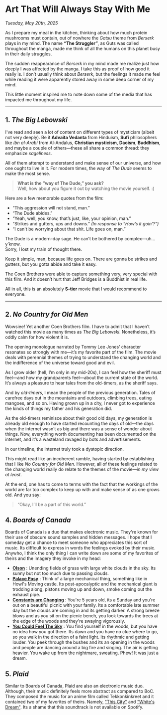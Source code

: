 # Art That Will Always Stay With Me

*Tuesday, May 20th, 2025*

As I prepare my meal in the kitchen, thinking about how much protein mushrooms must contain, out of nowhere the *Gatsu* theme from *Berserk* plays in my mind. The name **“The Struggler”**, as Guts was called throughout the manga, made me think of all the humans on this planet busy in their daily struggles.

The sudden reappearance of *Berserk* in my mind made me realize just how deeply I was affected by the manga. I take this as proof of how good it really is. I don’t usually think about *Berserk*, but the feelings it made me feel while reading it were apparently stored away in some deep corner of my mind.

This little moment inspired me to note down some of the media that has impacted me throughout my life.

---

## 1. *The Big Lebowski*

I've read and seen a lot of content on different types of mysticism (albeit not very deeply). Be it **Advaita Vedanta** from Hinduism, **Sufi** philosophers like *Ibn al-Arabi* from Al-Andalus, **Christian mysticism**, **Daoism**, **Buddhism**, and maybe a couple of others—these all share a common thread: they emphasize *sageliness*.

All of them attempt to understand and make sense of our universe, and how one ought to live in it. For modern times, the way of *The Dude* seems to make the most sense.

> **What is the “way of The Dude,” you ask?**  
> Well, how about you figure it out by watching the movie yourself. :)

Here are a few memorable quotes from the film:

- “This aggression will not stand, man.”
- “The Dude abides.”
- “Yeah, well, you know, that’s just, like, your opinion, man.”
- “Strikes and gutters, ups and downs.” *(In response to “How’s it goin’?”)*
- “I can't be worrying about that shit. Life goes on, man.”

The Dude is a modern-day sage. He can’t be bothered by complex—uh… y’know.  
Sorry, I lost my train of thought there.  

Keep it simple, man, because life goes on. There are gonna be strikes and gutters, but you gotta abide and take it easy.

The Coen Brothers were able to capture something very, very special with this film. And it doesn’t hurt that Jeff Bridges is a Buddhist in real life.

All in all, this is an absolutely **S-tier** movie that I would recommend to everyone.

---

## 2. *No Country for Old Men*

Wowsiee! Yet another Coen Brothers film. I have to admit that I haven’t watched this movie as many times as *The Big Lebowski*. Nonetheless, it’s oddly calm for how violent it is.

The opening monologue narrated by Tommy Lee Jones’ character resonates so strongly with me—it’s my favorite part of the film. The movie deals with perennial themes of trying to understand the changing world and the indifference of the universe toward good and evil.

As I grow older (hell, I’m only in my mid-20s), I can feel how the sheriff must feel—and how my grandparents feel—about the current state of the world. It’s always a pleasure to hear tales from the old-timers, as the sheriff says.

And by *old-timers*, I mean the people of the previous generation. Tales of carefree days out in the mountains and outdoors, climbing trees, eating mangoes, and so on. Having grown up in a city, I never got to experience the kinds of things my father and his generation did.

As the old-timers reminisce about their good old days, my generation is already old enough to have started recounting the days of old—the days when the internet wasn’t as big and there was a sense of wonder about things. Now, everything worth documenting has been documented on the internet, and it’s a wasteland ravaged by bots and advertisements.

In our timeline, the internet truly took a dystopic direction.

This might read like an incoherent ramble, having started by establishing that I like *No Country for Old Men*. However, all of these feelings related to the changing world really do relate to the themes of the movie—*in my view at least*.

At the end, one has to come to terms with the fact that the workings of the world are far too complex to keep up with and make sense of as one grows old. And you say:

> “Okay, I’ll be a part of this world.”

## 4. *Boards of Canada* 

Boards of Canada is a duo that makes electronic music. They're known for their use of obscure sound samples and hidden messages. I hope that I someday get a chance to meet someone who appreciates this sort of music. Its difficult to express in words the feelings evoked by their music. Anywho, I think the only thing I can write down are some of my favorites of theirs and the imagery they invoke in my head: 

- [**Olson**](https://www.youtube.com/watch?v=tpxCkYX8vHQ) : Unending fields of grass with large white clouds in the sky. Its sunny but not too much due to passing clouds.
- [**Palace Posy**](https://www.youtube.com/watch?v=ov0FAPhRK0c) : Think of a large mechanical thing, something like in Howl's Moving castle. Its post-apocalyptic and the mechanical giant is trodding along, pistons moving up and down, smoke coming out the exhaust pipe. 
- [**Constants are Changing**](https://www.youtube.com/watch?v=fI_BI0FlhMM) : You're 5 years old, its a Sunday and you're out on a beautiful picnic with your family. Its a comfortable late summer day but the clouds are coming in and its getting darker. A strong breeze blows and as you sit on the picnic bench, you look towards the trees at the edge of the woods and they're swaying vigorously. 
- [**You Could Feel The Sky**](https://www.youtube.com/watch?v=aFNq9bxm_-Q) : You find yourself in the woods, but you have no idea how you got there. Its dawn and you have no clue where to go, so you walk in the direction of a faint light. Its rhythmic and getting louder. You peek through the bushes and its an opening in the woods and people are dancing around a big fire and singing. The air is getting heavier. You wake up from the nightmare, sweating. Phew! It was just a dream.

## 5. *Plaid*

Similar to Boards of Canada, Plaid are also an electronic music duo. Although, their music definitely feels more abstract as compared to BoC. They composed the music for an anime film called Tekkonkinkreet and it contained two of my favorites of theirs. Namely, ["This City"](https://www.youtube.com/watch?v=JQiphYqJoY8) and ["White's Dream"](https://youtu.be/JQiphYqJoY8?si=NrJMjx1qq5ape34A&t=3099). Its a shame that this soundtrack is not available on Spotify.  